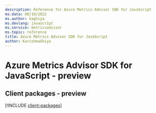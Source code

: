 ```yaml
---
description: Reference for Azure Metrics Advisor SDK for JavaScript
ms.data: 08/10/2022
ms.author: kaghiya
ms.devlang: javascript
ms.service: metricsadvisor
ms.topic: reference
title: Azure Metrics Advisor SDK for JavaScript
author: KarishmaGhiya
---
```

# Azure Metrics Advisor SDK for JavaScript - preview

## Client packages - preview
[!INCLUDE [client-packages](metrics-advisor-client-index.md)]
